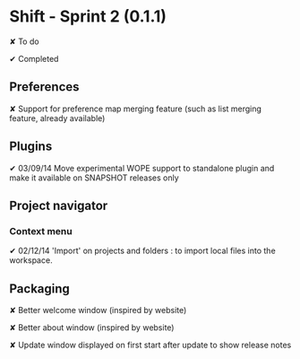
# Shift - Sprint 2 (0.1.1)

<t>✘</t> To do

<d>✔</d> Completed

## Preferences

<t>✘</t> Support for preference map merging feature (such as list merging feature, already available)

## Plugins

<d>✔ 03/09/14</d> Move experimental WOPE support to standalone plugin and make it available on SNAPSHOT releases only

## Project navigator

### Context menu  

<d>✔ 02/12/14</d> 'Import' on projects and folders : to import local files into the workspace.

## Packaging

<t>✘</t> Better welcome window (inspired by website)

<t>✘</t> Better about window (inspired by website)

<t>✘</t> Update window displayed on first start after update to show release notes
